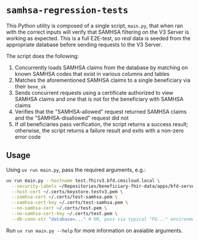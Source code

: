 # `samhsa-regression-tests`

This Python utility is composed of a single script, `main.py`, that when ran with the correct inputs will verify that SAMHSA filtering on the V3 Server is working as expected. This is a full E2E-test, so _real_ data is seeded from the appropriate database before sending requests to the V3 Server.

The script does the following:

1. Concurrently loads SAMHSA claims from the database by matching on known SAMHSA codes that exist in various columns and tables
2. Matches the aforementioned SAMHSA claims to a single beneficiary via their `bene_sk`
3. Sends concurrent requests using a certificate authorized to view SAMHSA claims and one that is not for the beneficiary with SAMHSA claims
4. Verifies that the "SAMHSA-allowed" request returned SAMHSA claims and the "SAMHSA-disallowed" request did not
5. If _all_ beneficiaries pass verification, the script returns a success result; otherwise, the script returns a failure result and exits with a non-zero error code

## Usage

Using `uv run main.py`, pass the required arguments, e.g.:

```bash
uv run main.py --hostname test.fhirv3.bfd.cmscloud.local \
  --security-labels ~/Repositories/beneficiary-fhir-data/apps/bfd-server-ng/src/main/resources/security_labels.yml \
  --host-cert ~/.certs/keystore.testv3.pem \
  --samhsa-cert ~/.certs/test-samhsa.pem \
  --samhsa-cert-key ~/.certs/test-samhsa.pem \
  --no-samhsa-cert ~/.certs/test.pem \
  --no-samhsa-cert-key ~/.certs/test.pem \
  --db-conn-str "database=..." # OR, pass via typical "PG..." environment variables!
```

Run `uv run main.py --help` for more information on avaiable arguments.
